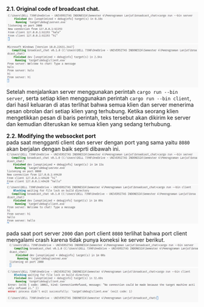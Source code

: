 **2.1. Original code of broadcast chat.**  
![server](image.png)
![client](image-1.png)
Setelah menjalankan server menggunakan perintah `cargo run --bin server`, serta setiap klien menggunakan perintah `cargo run --bin client`, dari hasil keluaran di atas terlihat bahwa semua klien dan server menerima pesan obrolan dari setiap klien yang terhubung. Ketika seorang klien mengetikkan pesan di baris perintah, teks tersebut akan dikirim ke server dan kemudian diteruskan ke semua klien yang sedang terhubung.

**2.2. Modifying the websocket port**  
pada saat mengganti client dan server dengan port yang sama yaitu `8080` akan berjalan dengan baik seprti dibawah ini.
![alt text](image-2.png)
![alt text](image-3.png)

pada saat port server `2000` dan port client `8080` terlihat bahwa port client mengalami crash karena tidak punya koneksi ke server berikut.
![alt text](image-4.png)
![alt text](image-5.png)